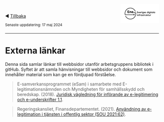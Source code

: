 <p><img align="right" src="../images/Ena-logo.png" width="25%" Height="25%"></img></p>
<p>&nbsp;</p>

:arrow_backward: [Tillbaka](README.md)

<sup>Senaste uppdatering: 17 maj 2024</sup>

---------

# Externa länkar
Denna sida samlar länkar till webbsidor utanför arbetsgruppens bibliotek i gitHub. Syftet är att samla hänvisningar till webbsidor och dokument som innehåller material som kan ge en fördjupad förståelse.

> E-samverkans­programmet (eSam) i samarbete med E-legitimationsnämnden och Myndigheten för samhällsskydd och beredskap. (2018).  [Juridisk vägledning för införande av
e-legitimering och e-underskrifter 1.1](https://www.esamverka.se/download/18.1d126bc174ad1e6c39c8ca/1598467569167/eSam%20-%20V%C3%A4gledning%20E-legitimation%20och%20E-underskrift%201.1.pdf).

> Regeringskansliet, Finansdepartementet. (2021). [Användning av e-legitimation i tjänsten i offentlig sektor (SOU 2021:62)](https://www.regeringen.se/rattsliga-dokument/statens-offentliga-utredningar/2021/06/sou-202162/).
